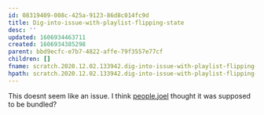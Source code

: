 ```yaml
---
id: 08319409-008c-425a-9123-86d8c014fc9d
title: Dig-into-issue-with-playlist-flipping-state
desc: ''
updated: 1606934463711
created: 1606934385298
parent: bbd9ecfc-e7b7-4822-affe-79f3557e77cf
children: []
fname: scratch.2020.12.02.133942.dig-into-issue-with-playlist-flipping-state
hpath: scratch.2020.12.02.133942.dig-into-issue-with-playlist-flipping-state
---
```

This doesnt seem like an issue. I think [people.joel](34aa2619-aa9d-4a06-b232-33e3d0dad46d) thought it was supposed to be bundled?

